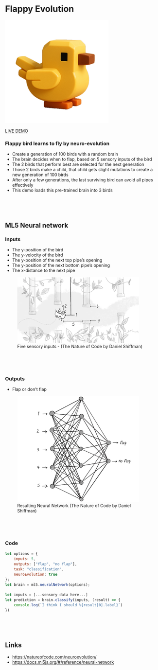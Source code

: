 # Flappy Evolution

<img src="./images/bird-big.png" width="340">

[LIVE DEMO](https://kokodoko.github.io/flappy-evolution/)

### Flappy bird learns to fly by neuro-evolution

- Create a generation of 100 birds with a random brain
- The brain decides when to flap, based on 5 sensory inputs of the bird
- The 2 birds that perform best are selected for the next generation
- Those 2 birds make a child, that child gets slight mutations to create a new generation of 100 birds
- After only a few generations, the last surviving bird can avoid all pipes effectively
- This demo loads this pre-trained brain into 3 birds

<br><br><bR>

## ML5 Neural network

### Inputs

- The y-position of the bird
- The y-velocity of the bird
- The y-position of the next top pipe’s opening
- The y-position of the next bottom pipe’s opening
- The x-distance to the next pipe



<figure>
    <img width="400" src="./images/inputs.png" alt="Diagram of neural network inputs">
    <figcaption>Five sensory inputs - (The Nature of Code by Daniel Shiffman)</figcaption>
</figure>

<br><br><bR>

### Outputs

- Flap or don't flap

<figure>
    <img width="400" src="./images/network.webp">
    <figcaption>Resulting Neural Network (The Nature of Code by Daniel Shiffman)</figcaption>
</figure>

<br><br><bR>


### Code

```js
let options = {
    inputs: 5,
    outputs: ["flap", "no flap"],
    task: "classification",
    neuroEvolution: true
};
let brain = ml5.neuralNetwork(options);

let inputs = [...sensory data here...]
let prediction = brain.classify(inputs, (result) => {
    console.log(`I think I should %{result[0].label}`)
})

```
<br><br><bR>


## Links

- https://natureofcode.com/neuroevolution/
- https://docs.ml5js.org/#/reference/neural-network

